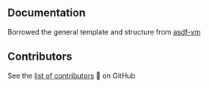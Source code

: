 ## Documentation

Borrowed the general template and structure from
[asdf-vm](https://github.com/asdf-vm/asdf/tree/master/docs)

## Contributors

See the
[list of contributors](https://github.com/joaohf/meta-erlang/graphs/contributors)
:pray: on GitHub
